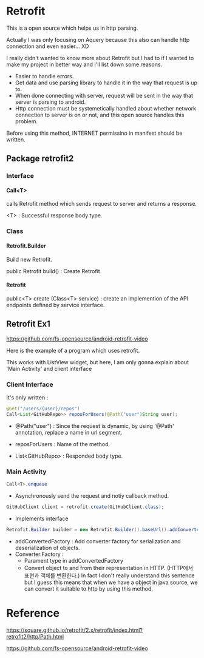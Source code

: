 # Retrofit

This is a open source which helps us in http parsing.

Actually I was only focusing on Aquery because this also can handle http connection and even easier... XD 

I really didn't wanted to know more about Retrofit but I had to if I wanted to make my project in better way and I'll list down some reasons.

+ Easier to handle errors.
+ Get data and use parsing library to handle it in the way that request is up to.
+ When done connecting with server, request will be sent in the way that server is parsing to android.
+ Http connection must be systemetically handled about whether network connection to server is on or not, and this open source handles this problem.



Before using this method, INTERNET permissino in manifest should be written.

## Package retrofit2

### Interface

#### Call\<T>

 calls Retrofit method which sends request to server and returns a response.

\<T> : Successful response body type.

### Class

#### Retrofit.Builder

Build new Retrofit.

public Retrofit build() : Create Retrofit

#### Retrofit

public\<T\> create (Class\<T> service) : create an implemention of the API endpoints defined by service interface.

## Retrofit Ex1

https://github.com/fs-opensource/android-retrofit-video

Here is the example of a program which uses retrofit.

This works with ListView widget, but here, I am only gonna explain about 'Main Activity' and client interface

### Client Interface

It's only written : 

```java
@Get("/users/{user}/repos")
Call<List<GitHubRepo>> reposForUsers(@Path("user")String user);
```

+ @Path("user") : Since the request is dynamic, by using '@Path' annotation, replace a name in url segment.


+ reposForUsers : Name of the method.
+ List\<GitHubRepo\> : Responded body type.

### Main Activity

```java
Call<T>.enqueue
```

+ Asynchronously send the request and notiy callback method.

```java
GitHubClient client = retrofit.create(GitHubClient.class);
```

+ Implements interface

```java
Retrofit.Builder builder = new Retrofit.Builder().baseUrl().addConvertedFactory();
```

+ addConvertedFactory : Add converter factory for serialization and deserialization of objects.
+ Converter.Factory : 
  + Parament type in addConvertedFactory
  + Convert object to and from their representation in HTTP. (HTTP에서 표현과 객체를 변환한다.) In fact I don't really understand this sentence but I guess this means that when we have a object in java source, we can convert it suitable to http by using this method.

# Reference

https://square.github.io/retrofit/2.x/retrofit/index.html?retrofit2/http/Path.html

https://github.com/fs-opensource/android-retrofit-video